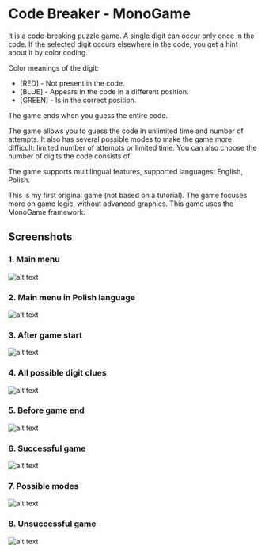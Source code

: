 # Code Breaker - MonoGame
It is a code-breaking puzzle game. A single digit can occur only once in the code. If the selected digit occurs elsewhere in the code, you get a hint about it by color coding. 

Color meanings of the digit:
- [RED] - Not present in the code.
- [BLUE] - Appears in the code in a different position.
- [GREEN] - Is in the correct position.

The game ends when you guess the entire code.

The game allows you to guess the code in unlimited time and number of attempts. It also has several possible modes to make the game more difficult: limited number of attempts or limited time. You can also choose the number of digits the code consists of.

The game supports multilingual features, supported languages: English, Polish.

This is my first original game (not based on a tutorial). The game focuses more on game logic, without advanced graphics. This game uses the MonoGame framework. 

## Screenshots

### 1. Main menu
![alt text](screenshots/1MainMenu.PNG)

### 2. Main menu in Polish language
![alt text](screenshots/2MainMenuPL.PNG)

### 3. After game start
![alt text](screenshots/3AfterStartGame.PNG)

### 4. All possible digit clues
![alt text](screenshots/4AllPossibleDigitClues.PNG)

### 5. Before game end
![alt text](screenshots/5BeforeGameEnd.PNG)

### 6. Successful game
![alt text](screenshots/6GameFinishWin.PNG)

### 7. Possible modes
![alt text](screenshots/7PossibleModes.PNG)

### 8. Unsuccessful game
![alt text](screenshots/8GameFinishLose.PNG)
